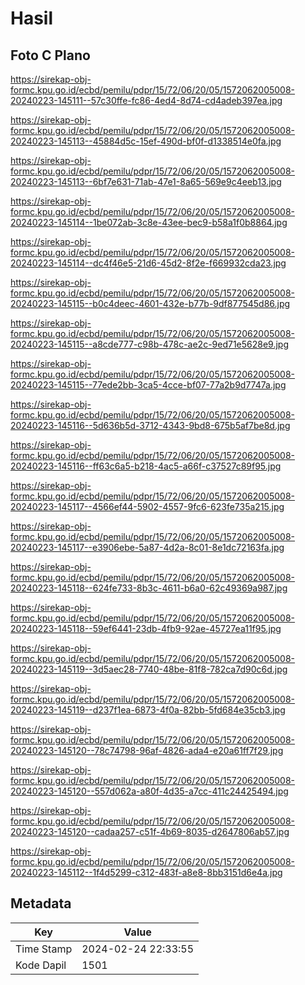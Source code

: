 # Hasil

## Foto C Plano

https://sirekap-obj-formc.kpu.go.id/ecbd/pemilu/pdpr/15/72/06/20/05/1572062005008-20240223-145111--57c30ffe-fc86-4ed4-8d74-cd4adeb397ea.jpg

https://sirekap-obj-formc.kpu.go.id/ecbd/pemilu/pdpr/15/72/06/20/05/1572062005008-20240223-145113--45884d5c-15ef-490d-bf0f-d1338514e0fa.jpg

https://sirekap-obj-formc.kpu.go.id/ecbd/pemilu/pdpr/15/72/06/20/05/1572062005008-20240223-145113--6bf7e631-71ab-47e1-8a65-569e9c4eeb13.jpg

https://sirekap-obj-formc.kpu.go.id/ecbd/pemilu/pdpr/15/72/06/20/05/1572062005008-20240223-145114--1be072ab-3c8e-43ee-bec9-b58a1f0b8864.jpg

https://sirekap-obj-formc.kpu.go.id/ecbd/pemilu/pdpr/15/72/06/20/05/1572062005008-20240223-145114--dc4f46e5-21d6-45d2-8f2e-f669932cda23.jpg

https://sirekap-obj-formc.kpu.go.id/ecbd/pemilu/pdpr/15/72/06/20/05/1572062005008-20240223-145115--b0c4deec-4601-432e-b77b-9df877545d86.jpg

https://sirekap-obj-formc.kpu.go.id/ecbd/pemilu/pdpr/15/72/06/20/05/1572062005008-20240223-145115--a8cde777-c98b-478c-ae2c-9ed71e5628e9.jpg

https://sirekap-obj-formc.kpu.go.id/ecbd/pemilu/pdpr/15/72/06/20/05/1572062005008-20240223-145115--77ede2bb-3ca5-4cce-bf07-77a2b9d7747a.jpg

https://sirekap-obj-formc.kpu.go.id/ecbd/pemilu/pdpr/15/72/06/20/05/1572062005008-20240223-145116--5d636b5d-3712-4343-9bd8-675b5af7be8d.jpg

https://sirekap-obj-formc.kpu.go.id/ecbd/pemilu/pdpr/15/72/06/20/05/1572062005008-20240223-145116--ff63c6a5-b218-4ac5-a66f-c37527c89f95.jpg

https://sirekap-obj-formc.kpu.go.id/ecbd/pemilu/pdpr/15/72/06/20/05/1572062005008-20240223-145117--4566ef44-5902-4557-9fc6-623fe735a215.jpg

https://sirekap-obj-formc.kpu.go.id/ecbd/pemilu/pdpr/15/72/06/20/05/1572062005008-20240223-145117--e3906ebe-5a87-4d2a-8c01-8e1dc72163fa.jpg

https://sirekap-obj-formc.kpu.go.id/ecbd/pemilu/pdpr/15/72/06/20/05/1572062005008-20240223-145118--624fe733-8b3c-4611-b6a0-62c49369a987.jpg

https://sirekap-obj-formc.kpu.go.id/ecbd/pemilu/pdpr/15/72/06/20/05/1572062005008-20240223-145118--59ef6441-23db-4fb9-92ae-45727ea11f95.jpg

https://sirekap-obj-formc.kpu.go.id/ecbd/pemilu/pdpr/15/72/06/20/05/1572062005008-20240223-145119--3d5aec28-7740-48be-81f8-782ca7d90c6d.jpg

https://sirekap-obj-formc.kpu.go.id/ecbd/pemilu/pdpr/15/72/06/20/05/1572062005008-20240223-145119--d237f1ea-6873-4f0a-82bb-5fd684e35cb3.jpg

https://sirekap-obj-formc.kpu.go.id/ecbd/pemilu/pdpr/15/72/06/20/05/1572062005008-20240223-145120--78c74798-96af-4826-ada4-e20a61ff7f29.jpg

https://sirekap-obj-formc.kpu.go.id/ecbd/pemilu/pdpr/15/72/06/20/05/1572062005008-20240223-145120--557d062a-a80f-4d35-a7cc-411c24425494.jpg

https://sirekap-obj-formc.kpu.go.id/ecbd/pemilu/pdpr/15/72/06/20/05/1572062005008-20240223-145120--cadaa257-c51f-4b69-8035-d2647806ab57.jpg

https://sirekap-obj-formc.kpu.go.id/ecbd/pemilu/pdpr/15/72/06/20/05/1572062005008-20240223-145112--1f4d5299-c312-483f-a8e8-8bb3151d6e4a.jpg


## Metadata

| Key        | Value               |
| ---------- | ------------------- |
| Time Stamp | 2024-02-24 22:33:55 |
| Kode Dapil | 1501                |



